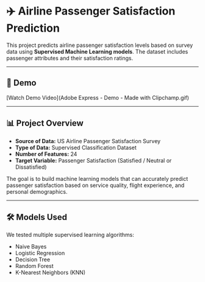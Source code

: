 # ✈️ Airline Passenger Satisfaction Prediction  

This project predicts airline passenger satisfaction levels based on survey data using **Supervised Machine Learning models**. The dataset includes passenger attributes and their satisfaction ratings.  

---

## 🎥 Demo  

[Watch Demo Video](Adobe Express - Demo - Made with Clipchamp.gif)

---

## 📊 Project Overview  
- **Source of Data:** US Airline Passenger Satisfaction Survey  
- **Type of Data:** Supervised Classification Dataset  
- **Number of Features:** 24  
- **Target Variable:** Passenger Satisfaction (Satisfied / Neutral or Dissatisfied)  

The goal is to build machine learning models that can accurately predict passenger satisfaction based on service quality, flight experience, and personal demographics.  

---

## 🛠️ Models Used  
We tested multiple supervised learning algorithms:  
- Naive Bayes  
- Logistic Regression  
- Decision Tree  
- Random Forest  
- K-Nearest Neighbors (KNN)  
